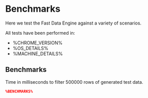 

# Benchmarks

Here we test the Fast Data Engine against a variety of scenarios.

All tests have been performed in:

- %CHROME_VERSION%
- %OS_DETAILS%
- %MACHINE_DETAILS%


## Benchmarks

Time in milliseconds to filter 500000 rows of generated test data.

```json
%BENCHMARKS%
```
